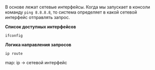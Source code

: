 В основе лежат сетевые интерфейсы. Когда мы запускает в консоли команду `ping 8.8.8.8`, то система определяет в какой сетевой интерфейс отправлять запрос.

**Список доступных интерфейсов**
```
ifconfig
```

**Логика направления запросов**
```
ip route
```
map: ip -> сетевой интерфейс

